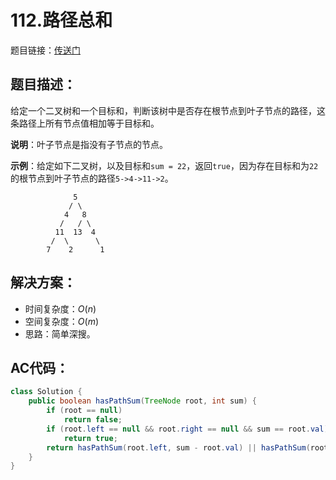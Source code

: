 # 112.路径总和
题目链接：[传送门](https://leetcode-cn.com/problems/path-sum/)

## 题目描述：
给定一个二叉树和一个目标和，判断该树中是否存在根节点到叶子节点的路径，这条路径上所有节点值相加等于目标和。

**说明**：叶子节点是指没有子节点的节点。

**示例**：给定如下二叉树，以及目标和`sum = 22`，返回`true`，因为存在目标和为`22`的根节点到叶子节点的路径`5->4->11->2`。

```
              5
             / \
            4   8
           /   / \
          11  13  4
         /  \      \
        7    2      1
```

## 解决方案：
- 时间复杂度：$O(n)$
- 空间复杂度：$O(m)$
- 思路：简单深搜。

## AC代码：
```java
class Solution {
	public boolean hasPathSum(TreeNode root, int sum) {
		if (root == null)
			return false;
		if (root.left == null && root.right == null && sum == root.val)
			return true;
		return hasPathSum(root.left, sum - root.val) || hasPathSum(root.right, sum - root.val);
	}
}
```